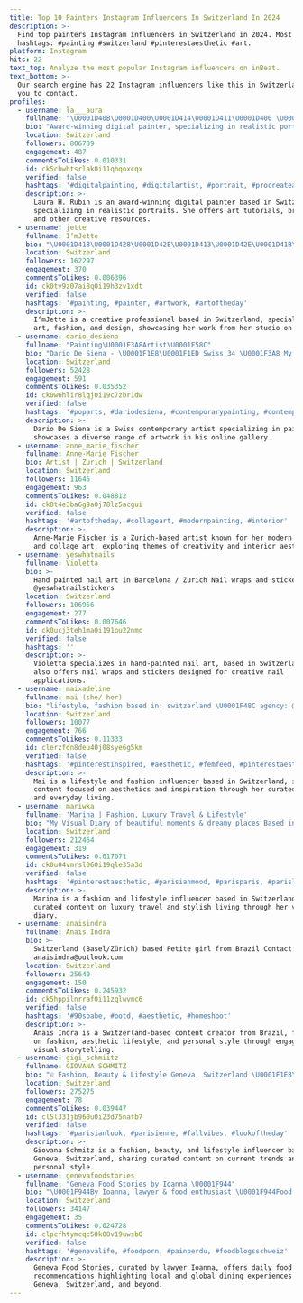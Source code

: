```yaml
---
title: Top 10 Painters Instagram Influencers In Switzerland In 2024
description: >-
  Find top painters Instagram influencers in Switzerland in 2024. Most popular
  hashtags: #painting #switzerland #pinterestaesthetic #art.
platform: Instagram
hits: 22
text_top: Analyze the most popular Instagram influencers on inBeat.
text_bottom: >-
  Our search engine has 22 Instagram influencers like this in Switzerland for
  you to contact.
profiles:
  - username: la___aura
    fullname: "\U0001D40B\U0001D400\U0001D414\U0001D411\U0001D400 \U0001D407. \U0001D411\U0001D414\U0001D401\U0001D408\U0001D40D"
    bio: "Award-winning digital painter, specializing in realistic portraits.\U0001F603\U0001F338 ••• \U0001F5A4\U0001F447\U0001F3FBArt Shop, Brushes, Tutorials and More:"
    location: Switzerland
    followers: 806789
    engagement: 487
    commentsToLikes: 0.010331
    id: ck5chwhtsrlak0i11qhqoxcqx
    verified: false
    hashtags: '#digitalpainting, #digitalartist, #portrait, #procreateart'
    description: >-
      Laura H. Rubin is an award-winning digital painter based in Switzerland,
      specializing in realistic portraits. She offers art tutorials, brushes,
      and other creative resources.
  - username: jette
    fullname: I‘mJette
    bio: "\U0001D418\U0001D428\U0001D42E\U0001D413\U0001D42E\U0001D41B\U0001D41E / \U0001D408’\U0001D426\U0001D409\U0001D41E\U0001D42D\U0001D42D\U0001D41E \U0001F319 \U0001F58C \U0001D629\U0001D62A \U0001D627\U0001D633\U0001D630\U0001D62E \U0001D62E\U0001D63A \U0001D622\U0001D633\U0001D635 \U0001D634\U0001D635\U0001D636\U0001D625\U0001D62A\U0001D630 \U0001F5BC Art, Fashion & Design “Amazing babe” - Taylor Swift about me"
    location: Switzerland
    followers: 162297
    engagement: 370
    commentsToLikes: 0.006396
    id: ck0tv9z07ai8q0i19h3zv1xdt
    verified: false
    hashtags: '#painting, #painter, #artwork, #artoftheday'
    description: >-
      I‘mJette is a creative professional based in Switzerland, specializing in
      art, fashion, and design, showcasing her work from her studio on YouTube.
  - username: dario_desiena
    fullname: "Painting\U0001F3A8Artist\U0001F58C"
    bio: "Dario De Siena - \U0001F1E8\U0001F1ED Swiss 34 \U0001F3A8 My Artwork Gallery \U0001F4E9 Request desired . #contemporaryart #contemporarypainting"
    location: Switzerland
    followers: 52428
    engagement: 591
    commentsToLikes: 0.035352
    id: ck0w6hlir8lqj0i19c7zbr1dw
    verified: false
    hashtags: '#poparts, #dariodesiena, #contemporarypainting, #contemporaryportrait'
    description: >-
      Dario De Siena is a Swiss contemporary artist specializing in painting. He
      showcases a diverse range of artwork in his online gallery.
  - username: anne_marie_fischer
    fullname: Anne-Marie Fischer
    bio: Artist | Zurich | Switzerland
    location: Switzerland
    followers: 11645
    engagement: 963
    commentsToLikes: 0.048812
    id: ck8t4e3ba6g9a0j78lz5acgui
    verified: false
    hashtags: '#artoftheday, #collageart, #modernpainting, #interior'
    description: >-
      Anne-Marie Fischer is a Zurich-based artist known for her modern paintings
      and collage art, exploring themes of creativity and interior aesthetics.
  - username: yeswhatnails
    fullname: Violetta
    bio: >-
      Hand painted nail art in Barcelona / Zurich Nail wraps and stickers
      @yeswhatnailstickers
    location: Switzerland
    followers: 106956
    engagement: 277
    commentsToLikes: 0.007646
    id: ck0ucj3teh1ma0i191ou22nmc
    verified: false
    hashtags: ''
    description: >-
      Violetta specializes in hand-painted nail art, based in Switzerland, and
      also offers nail wraps and stickers designed for creative nail
      applications.
  - username: maixadeline
    fullname: mai (she/ her)
    bio: "lifestyle, fashion based in: switzerland \U0001F48C agency: @lives_luxury"
    location: Switzerland
    followers: 10077
    engagement: 766
    commentsToLikes: 0.11333
    id: clerzfdn8deu40j08sye6g5km
    verified: false
    hashtags: '#pinterestinspired, #aesthetic, #femfeed, #pinterestaesthetic'
    description: >-
      Mai is a lifestyle and fashion influencer based in Switzerland, sharing
      content focused on aesthetics and inspiration through her curated style
      and everyday living.
  - username: mariwka
    fullname: 'Marina | Fashion, Luxury Travel & Lifestyle'
    bio: "My Visual Diary of beautiful moments & dreamy places Based in Stockholm \U0001F1F8\U0001F1EA"
    location: Switzerland
    followers: 212464
    engagement: 319
    commentsToLikes: 0.017071
    id: ck0u04vmrsl060i19qle35a3d
    verified: false
    hashtags: '#pinterestaesthetic, #parisianmood, #parisparis, #parislover'
    description: >-
      Marina is a fashion and lifestyle influencer based in Switzerland, sharing
      curated content on luxury travel and stylish living through her visual
      diary.
  - username: anaisindra
    fullname: Anaïs Indra
    bio: >-
      Switzerland (Basel/Zürich) based Petite girl from Brazil Contact:
      anaisindra@outlook.com
    location: Switzerland
    followers: 25640
    engagement: 150
    commentsToLikes: 0.245932
    id: ck5hppilnrraf0i11zqlwvmc6
    verified: false
    hashtags: '#90sbabe, #ootd, #aesthetic, #homeshoot'
    description: >-
      Anaïs Indra is a Switzerland-based content creator from Brazil, focusing
      on fashion, aesthetic lifestyle, and personal style through engaging
      visual storytelling.
  - username: gigi_schmiitz
    fullname: GIOVANA SCHMITZ
    bio: "♌︎ Fashion, Beauty & Lifestyle Geneva, Switzerland \U0001F1E8\U0001F1ED contact@gigischmitz.com"
    location: Switzerland
    followers: 275275
    engagement: 78
    commentsToLikes: 0.039447
    id: cl5l331jb960u0i23d75nafb7
    verified: false
    hashtags: '#parisianlook, #parisienne, #fallvibes, #lookoftheday'
    description: >-
      Giovana Schmitz is a fashion, beauty, and lifestyle influencer based in
      Geneva, Switzerland, sharing curated content on current trends and
      personal style.
  - username: genevafoodstories
    fullname: "Geneva Food Stories by Ioanna \U0001F944"
    bio: "\U0001F944By Ioanna, lawyer & food enthusiast \U0001F944Food recos twice a day \U0001F944About my favourite places in Geneva, in Switzerland and wherever I go"
    location: Switzerland
    followers: 34147
    engagement: 35
    commentsToLikes: 0.024728
    id: clpcfhtymcqc50k08v19uwsb0
    verified: false
    hashtags: '#genevalife, #foodporn, #painperdu, #foodblogsschweiz'
    description: >-
      Geneva Food Stories, curated by lawyer Ioanna, offers daily food
      recommendations highlighting local and global dining experiences in
      Geneva, Switzerland, and beyond.
---
```


